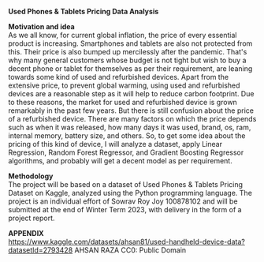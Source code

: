 **Used Phones & Tablets Pricing Data Analysis**<br>

**Motivation and idea** <br>
As we all know, for current global inflation, the price of every essential product is increasing. Smartphones and tablets are also not protected from this. Their price is also bumped up mercilessly after the pandemic. That's why many general customers whose budget is not tight but wish to buy a decent phone or tablet for themselves as per their requirement, are leaning towards some kind of used and refurbished devices. Apart from the extensive price, to prevent global warming, using used and refurbished devices are a reasonable step as it will help to reduce carbon footprint. Due to these reasons, the market for used and refurbished device is grown remarkably in the past few years.
But there is still confusion about the price of a refurbished device. There are many factors on which the price depends such as when it was released, how many days it was used, brand, os, ram, internal memory, battery size, and others. So, to get some idea about the pricing of this kind of device, I will analyze a dataset, apply Linear Regression, Random Forest Regressor, and Gradient Boosting Regressor algorithms, and probably will get a decent model as per requirement.

**Methodology**<br>
The project will be based on a dataset of Used Phones & Tablets Pricing Dataset on Kaggle, analyzed using the Python programming language. The project is an individual effort of Sowrav Roy Joy 100878102 and will be submitted at the end of Winter Term 2023, with delivery in the form of a project report.

**APPENDIX**<br>
https://www.kaggle.com/datasets/ahsan81/used-handheld-device-data?datasetId=2793428
AHSAN RAZA
CC0: Public Domain
